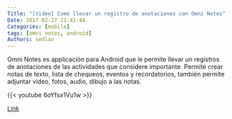 ```yaml
---
Title: "[Video] Como llevar un registro de anotaciones con Omni Notes"
Date: 2017-02-27 21:41:44
Categories: [mobile]
tags: [omni notes, android]
Authors: sedlav
---
```


Omni Notes es applicación para Android que le permite llevar un registros de anotaciones de las actividades que considere importante. Permite crear notas de texto, lista de chequeos, eventos y recordatorios, también permite adjuntar video, fotos, audio, dibujo a las notas.

{{< youtube 6oYfsx1Vu1w >}}

[Link](https://www.youtube.com/watch?v=6oYfsx1Vu1w)
